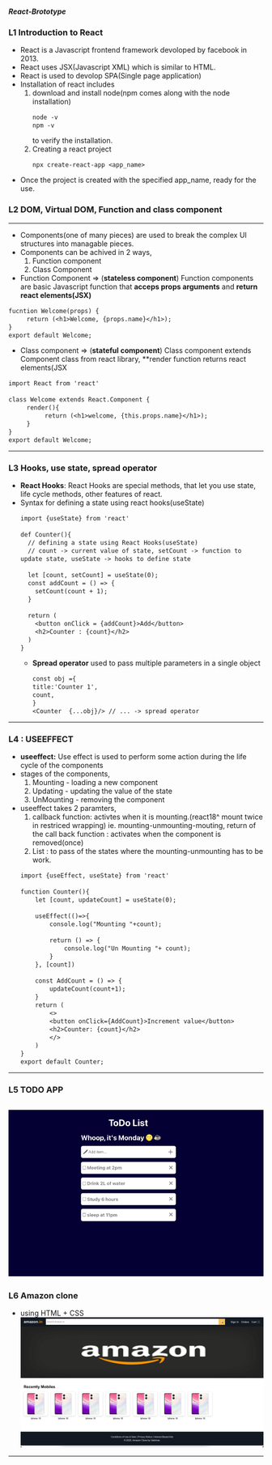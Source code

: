 ##### React-Brototype


### L1 Introduction to React
- React is a Javascript frontend framework devoloped by facebook in 2013.
- React uses JSX(Javascript XML) which is similar to HTML.
- React is used to devolop SPA(Single page application)
- Installation of react includes
  1. download and install node(npm comes along with the node installation)
     ```
     node -v
     npm -v
     ```
     to verify the installation.
  2. Creating a react project
     ```
     npx create-react-app <app_name>
     ```
- Once the project is created with the specified app_name, ready for the use.

### L2 DOM, Virtual DOM, Function and class component
---- 
- Components(one of many pieces) are used to break the complex UI structures into managable pieces.
- Components can be achived in 2 ways,
  1. Function component
  2. Class Component
- Function Component => (**stateless component**) Function components are basic Javascript function that **acceps props arguments** and **return react elements(JSX)**
```
fucntion Welcome(props) {
     return (<h1>Welcome, {props.name}</h1>);
}
export default Welcome;
```
- Class component => (**stateful component**) Class component extends Component class from react library, **render function returns react elements(JSX
```
import React from 'react'

class Welcome extends React.Component {
     render(){
          return (<h1>welcome, {this.props.name}</h1>);
     }
}
export default Welcome;
```
---- 
### L3 Hooks, use state, spread operator
- **React Hooks**: React Hooks are special methods, that let you use state, life cycle methods, other features of react.
- Syntax for defining a state using react hooks(useState)
  ```
  import {useState} from 'react'

  def Counter(){
    // defining a state using React Hooks(useState)
    // count -> current value of state, setCount -> function to update state, useState -> hooks to define state
  
    let [count, setCount] = useState(0);
    const addCount = () => {
      setCount(count + 1);
    }
  
    return (
      <button onClick = {addCount}>Add</button>
      <h2>Counter : {count}</h2>
    )
  }
  ```
  - **Spread operator** used to pass multiple parameters in a single object
    ```
    const obj ={
    title:'Counter 1',
    count,
    }
    <Counter  {...obj}/> // ... -> spread operator
    ```
---
### L4 : USEEFFECT
  - **useeffect:** Use effect is used to perform some action during the life cycle of the components
  - stages of the components,
    1. Mounting - loading a new component
    2. Updating - updating the value of the state 
    3. UnMounting - removing the component
  - useeffect takes 2 paramters,
    1. callback function: activtes when it is mounting.(react18^ mount twice in restriced wrapping) ie. mounting-unmounting-mouting, 
return of the call back function : activates when the component is removed(once)
    2. List : to pass of the states where the mounting-unmounting has to be work.
    ```
    import {useEffect, useState} from 'react'

    function Counter(){
        let [count, updateCount] = useState(0);
    
        useEffect(()=>{
            console.log("Mounting "+count);
    
            return () => {
                console.log("Un Mounting "+ count);
            }
        }, [count])
    
        const AddCount = () => {
            updateCount(count+1);
        }
        return (
            <>
            <button onClick={AddCount}>Increment value</button>
            <h2>Counter: {count}</h2>
            </>
        )
    }
    export default Counter;
    ```
---
### L5 TODO APP 
![](TODO/todo-app/output.png)
---
### L6 Amazon clone 
- using HTML + CSS
![](AMAZON-CLONE/output.png)
---

